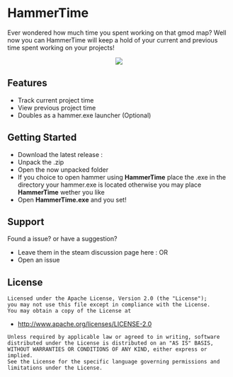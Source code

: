 # HammerTime
Ever wondered how much time you spent working on that gmod map? Well now you can HammerTime will keep a hold of your current and previous time spent working on your projects!
<p align="center">
    <image src="img/hammetime-cropped.png">
</p>

## Features
- Track current project time
- View previous project time
- Doubles as a hammer.exe launcher (Optional)

## Getting Started
- Download the latest release : 
- Unpack the .zip
- Open the now unpacked folder
- If you choice to open hammer using **HammerTime** place the .exe in the directory your hammer.exe is located otherwise you may place **HammerTime** wether you like
- Open **HammerTime.exe** and you set!

## Support
Found a issue? or have a suggestion?
- Leave them in the steam discussion page here : 
OR
- Open an issue

## License
``` 
Licensed under the Apache License, Version 2.0 (the "License");
you may not use this file except in compliance with the License.
You may obtain a copy of the License at
```
-  http://www.apache.org/licenses/LICENSE-2.0

```
Unless required by applicable law or agreed to in writing, software
distributed under the License is distributed on an "AS IS" BASIS,
WITHOUT WARRANTIES OR CONDITIONS OF ANY KIND, either express or implied.
See the License for the specific language governing permissions and
limitations under the License.
```
